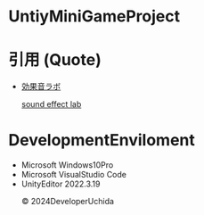 # UntiyMiniGameProject
# 引用 (Quote)
- [効果音ラボ](https://soundeffect-lab.info/)<p>
[sound effect lab](https://soundeffect-lab.info/)</p>
# DevelopmentEnviloment
- Microsoft Windows10Pro
- Microsoft VisualStudio Code
- UnityEditor 2022.3.19<p>
&copy; 2024DeveloperUchida</p>
